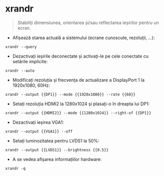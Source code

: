 # xrandr

> Stabiliți dimensiunea, orientarea și/sau reflectarea ieșirilor pentru un ecran.

- Afișează starea actuală a sistemului (ecrane cunoscute, rezoluții, ...):

`xrandr --query`

- Dezactivați ieșirile deconectate și activați-le pe cele conectate cu setările implicite:

`xrandr --auto`

- Modificați rezoluția și frecvența de actualizare a DisplayPort 1 la 1920x1080, 60Hz:

`xrandr --output {{DP1}} --mode {{1920x1080}} --rate {{60}}`

- Setați rezoluția HDMI2 la 1280x1024 și plasați-o în dreapta lui DP1:

`xrandr --output {{HDMI2}} --mode {{1280x1024}} --right-of {{DP1}}`

- Dezactivați ieșirea VGA1:

`xrandr --output {{VGA1}} --off`

- Setați luminozitatea pentru LVDS1 la 50%:

`xrandr --output {{LVDS1}} --brightness {{0.5}}`

- A se vedea afișarea informațiilor hardware:

`xrandr -q`
